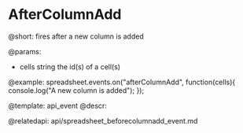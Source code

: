 AfterColumnAdd
=============

@short: fires after a new column is added
	
@params:
- cells		string		the id(s) of a cell(s)


@example:
spreadsheet.events.on("afterColumnAdd", function(cells){
	console.log("A new column is added");
});


@template:	api_event
@descr:



@relatedapi:
api/spreadsheet_beforecolumnadd_event.md

